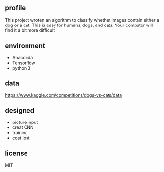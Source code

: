 ## profile
This project wroten an algorithm to classify whether images contain either a dog or a cat.
This is easy for humans, dogs, and cats. Your computer will find it a bit more difficult.

## environment
* Anaconda
* Tensorflow
* python 3

## data
https://www.kaggle.com/competitions/dogs-vs-cats/data

## designed
* picture input  
* creat CNN  
* training  
* cost lost 

## license  
MIT
